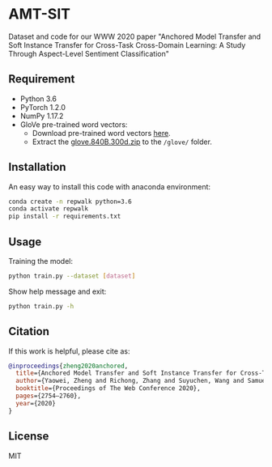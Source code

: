 # AMT-SIT

Dataset and code for our WWW 2020 paper "Anchored Model Transfer and Soft Instance Transfer for Cross-Task Cross-Domain Learning: A Study Through Aspect-Level Sentiment Classification"

## Requirement

- Python 3.6
- PyTorch 1.2.0
- NumPy 1.17.2
- GloVe pre-trained word vectors:
  - Download pre-trained word vectors [here](https://github.com/stanfordnlp/GloVe#download-pre-trained-word-vectors).
  - Extract the [glove.840B.300d.zip](http://nlp.stanford.edu/data/wordvecs/glove.840B.300d.zip) to the `/glove/` folder.

## Installation

An easy way to install this code with anaconda environment:

```bash
conda create -n repwalk python=3.6
conda activate repwalk
pip install -r requirements.txt
```

## Usage

Training the model:

```bash
python train.py --dataset [dataset]
```

Show help message and exit:

```bash
python train.py -h
```

## Citation

If this work is helpful, please cite as:

```bibtex
@inproceedings{zheng2020anchored,
  title={Anchored Model Transfer and Soft Instance Transfer for Cross-Task Cross-Domain Learning: A Study Through Aspect-Level Sentiment Classification},
  author={Yaowei, Zheng and Richong, Zhang and Suyuchen, Wang and Samuel, Mensah and Yongyi, Mao},
  booktitle={Proceedings of The Web Conference 2020},
  pages={2754–2760},
  year={2020}
}
```

## License

MIT